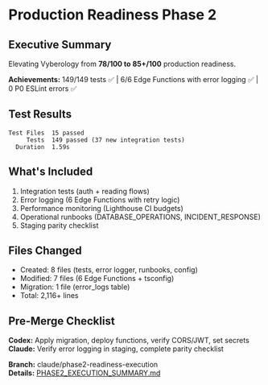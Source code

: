 # Production Readiness Phase 2

## Executive Summary
Elevating Vyberology from **78/100 to 85+/100** production readiness.

**Achievements:** 149/149 tests ✅ | 6/6 Edge Functions with error logging ✅ | 0 P0 ESLint errors ✅

## Test Results
```
Test Files  15 passed
     Tests  149 passed (37 new integration tests)
  Duration  1.59s
```

## What's Included
1. Integration tests (auth + reading flows)
2. Error logging (6 Edge Functions with retry logic)
3. Performance monitoring (Lighthouse CI budgets)
4. Operational runbooks (DATABASE_OPERATIONS, INCIDENT_RESPONSE)
5. Staging parity checklist

## Files Changed
- Created: 8 files (tests, error logger, runbooks, config)
- Modified: 7 files (6 Edge Functions + tsconfig)  
- Migration: 1 file (error_logs table)
- Total: 2,116+ lines

## Pre-Merge Checklist
**Codex:** Apply migration, deploy functions, verify CORS/JWT, set secrets
**Claude:** Verify error logging in staging, complete parity checklist

**Branch:** claude/phase2-readiness-execution  
**Details:** [PHASE2_EXECUTION_SUMMARY.md](docs/PHASE2_EXECUTION_SUMMARY.md)
